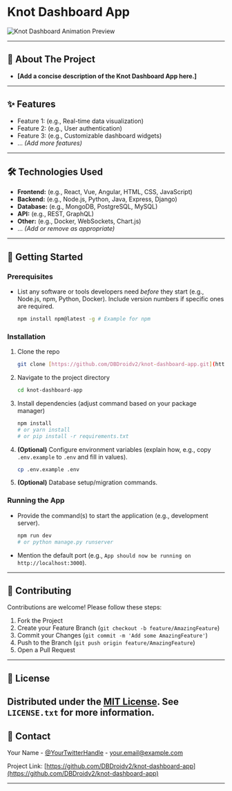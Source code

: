 # Knot Dashboard App

![Knot Dashboard Animation Preview](URL_TO_YOUR_IMAGE_OR_GIF)

---

## 📖 About The Project

* **[Add a concise description of the Knot Dashboard App here.]**

---

## ✨ Features

* Feature 1: (e.g., Real-time data visualization)
* Feature 2: (e.g., User authentication)
* Feature 3: (e.g., Customizable dashboard widgets)
* ... *(Add more features)*

---

## 🛠️ Technologies Used

* **Frontend:** (e.g., React, Vue, Angular, HTML, CSS, JavaScript)
* **Backend:** (e.g., Node.js, Python, Java, Express, Django)
* **Database:** (e.g., MongoDB, PostgreSQL, MySQL)
* **API:** (e.g., REST, GraphQL)
* **Other:** (e.g., Docker, WebSockets, Chart.js)
* ... *(Add or remove as appropriate)*

---

## 🚀 Getting Started

### Prerequisites

* List any software or tools developers need *before* they start (e.g., Node.js, npm, Python, Docker). Include version numbers if specific ones are required.
    ```bash
    npm install npm@latest -g # Example for npm
    ```

### Installation

1.  Clone the repo
    ```bash
    git clone [https://github.com/DBDroidv2/knot-dashboard-app.git](https://www.google.com/search?q=https://github.com/DBDroidv2/knot-dashboard-app.git)
    ```
2.  Navigate to the project directory
    ```bash
    cd knot-dashboard-app
    ```
3.  Install dependencies (adjust command based on your package manager)
    ```bash
    npm install
    # or yarn install
    # or pip install -r requirements.txt
    ```
4.  **(Optional)** Configure environment variables (explain how, e.g., copy `.env.example` to `.env` and fill in values).
    ```bash
    cp .env.example .env
    ```
5.  **(Optional)** Database setup/migration commands.

### Running the App

* Provide the command(s) to start the application (e.g., development server).
    ```bash
    npm run dev
    # or python manage.py runserver
    ```
* Mention the default port (e.g., `App should now be running on http://localhost:3000`).

---

## 🤝 Contributing

Contributions are welcome! Please follow these steps:

1.  Fork the Project
2.  Create your Feature Branch (`git checkout -b feature/AmazingFeature`)
3.  Commit your Changes (`git commit -m 'Add some AmazingFeature'`)
4.  Push to the Branch (`git push origin feature/AmazingFeature`)
5.  Open a Pull Request

---

## 📄 License

Distributed under the [MIT License](LICENSE.txt). See `LICENSE.txt` for more information.
---

## 📧 Contact

Your Name - [@YourTwitterHandle](https://twitter.com/YourTwitterHandle) - your.email@example.com

Project Link: [https://github.com/DBDroidv2/knot-dashboard-app](https://github.com/DBDroidv2/knot-dashboard-app)

---

